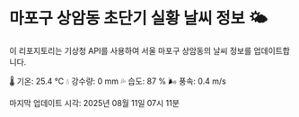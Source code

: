 
# 마포구 상암동 초단기 실황 날씨 정보 🌤️

이 리포지토리는 기상청 API를 사용하여 서울 마포구 상암동의 날씨 정보를 업데이트합니다. 

🌡️ 기온: 25.4 ℃
💧 강수량: 0 mm
💦 습도: 87 %
🌬️ 풍속: 0.4 m/s

마지막 업데이트 시각: 2025년 08월 11일 07시 11분    
